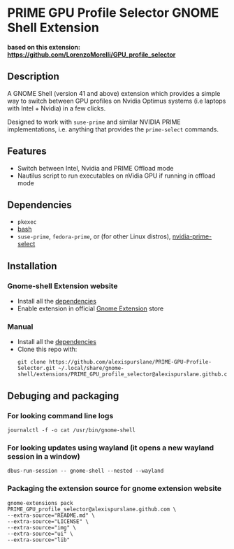 # PRIME GPU Profile Selector GNOME Shell Extension

**based on this extension: <https://github.com/LorenzoMorelli/GPU_profile_selector>**

## Description
A GNOME Shell (version 41 and above) extension which provides a simple way to
switch between GPU profiles on Nvidia Optimus systems (i.e laptops with Intel
    + Nvidia) in a few clicks.

Designed to work with `suse-prime` and similar NVIDIA PRIME implementations, i.e. anything that provides the `prime-select` commands.

## Features
- Switch between Intel, Nvidia and PRIME Offload mode
- Nautilus script to run executables on nVidia GPU if running in offload mode

## Dependencies
- `pkexec`
- [bash](https://www.gnu.org/software/bash/)
- `suse-prime`, `fedora-prime`, or (for other Linux distros),
  [nvidia-prime-select](https://github.com/wildtruc/nvidia-prime-select)

## Installation

### Gnome-shell Extension website
- Install all the [dependencies](#Dependencies)
- Enable extension in official [Gnome Extension](https://extensions.gnome.org/extension/5937/prime-gpu-profile-selector/) store

### Manual
- Install all the [dependencies](#Dependencies)
- Clone this repo with:
  ```
  git clone https://github.com/alexispurslane/PRIME-GPU-Profile-Selector.git ~/.local/share/gnome-shell/extensions/PRIME_GPU_profile_selector@alexispurslane.github.com
  ```
## Debuging and packaging

### For looking command line logs
```
journalctl -f -o cat /usr/bin/gnome-shell
```

### For looking updates using wayland (it opens a new wayland session in a window)
```
dbus-run-session -- gnome-shell --nested --wayland
```

### Packaging the extension source for gnome extension website
```
gnome-extensions pack PRIME_GPU_profile_selector@alexispurslane.github.com \
--extra-source="README.md" \
--extra-source="LICENSE" \
--extra-source="img" \
--extra-source="ui" \
--extra-source="lib"
```
